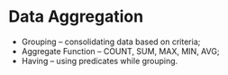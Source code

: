 # Data Aggregation

* Grouping – consolidating data based on criteria;
* Aggregate Function – COUNT, SUM, MAX, MIN, AVG;
* Having – using predicates while grouping.